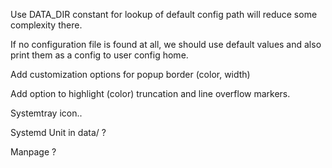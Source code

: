 Use DATA_DIR constant for lookup of default config path
will reduce some complexity there.

If no configuration file is found at all, we should use default values and also
print them as a config to user config home.

Add customization options for popup border (color, width)

Add option to highlight (color) truncation and line overflow markers.

Systemtray icon..

Systemd Unit in data/ ?

Manpage ?

